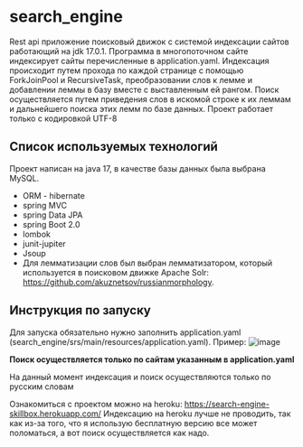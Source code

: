 # search_engine
Rest api приложение поисковый движок с системой индексации сайтов работающий на jdk 17.0.1. Программа в многопоточном сайте индексирует сайты перечисленные в application.yaml. 
Индексация происходит путем прохода по каждой странице с помощью ForkJoinPool и RecursiveTask, преобразовании слов к лемме и добавлении леммы в базу вместе с выставленным ей рангом.
Поиск осуществляется путем приведения слов в искомой строке к их леммам и дальнейшего поиска этих лемм по базе данных.
Проект работает только с кодировкой UTF-8
## Список используемых технологий ##
Проект написан на java 17, в качестве базы данных была выбрана MySQL.
* ORM - hibernate
* spring MVC 
* spring Data JPA
* spring Boot 2.0
* lombok
* junit-jupiter
* Jsoup
* Для лемматизации слов был выбран лемматизатором, который используется в поисковом движке
Apache Solr: https://github.com/akuznetsov/russianmorphology.
## Инструкция по запуску ##
Для запуска обязательно нужно заполнить application.yaml (search_engine/srs/main/resources/application.yaml).
Пример:
![image](https://user-images.githubusercontent.com/46792824/193221812-0e76ff60-85e0-4999-982c-50cb4f12316c.png)


  
  **Поиск осуществляется только по сайтам указанным в application.yaml**
  
  На данный момент индексация и поиск осуществляются только по русским словам
  
  Ознакомиться с проектом можно на heroku: https://search-engine-skillbox.herokuapp.com/
  Индексацию на heroku лучше не проводить, так как из-за того, что я использую бесплатную версию все может поломаться, а вот поиск осуществляется как надо.

